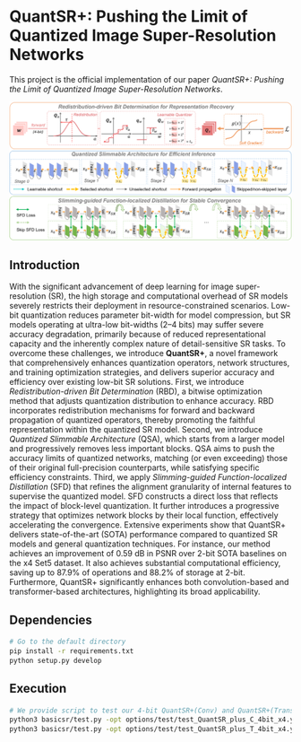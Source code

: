 # QuantSR+: Pushing the Limit of Quantized Image Super-Resolution Networks
This project is the official implementation of our paper *QuantSR+: Pushing the Limit of Quantized Image Super-Resolution Networks*.

![loading-ag-172](./imgs/overview.png)

## Introduction

With the significant advancement of deep learning for image super-resolution (SR), the high storage and computational overhead of SR models severely restricts their deployment in resource-constrained scenarios. Low-bit quantization reduces parameter bit-width for model compression, but SR models operating at ultra-low bit-widths (2–4 bits) may suffer severe accuracy degradation, primarily because of reduced representational capacity and the inherently complex nature of detail-sensitive SR tasks.
To overcome these challenges, we introduce **QuantSR+**, a novel framework that comprehensively enhances quantization operators, network structures, and training optimization strategies, and delivers superior accuracy and efficiency over existing low-bit SR solutions.
First, we introduce *Redistribution-driven Bit Determination* (RBD), a bitwise optimization method that adjusts quantization distribution to enhance accuracy. RBD incorporates redistribution mechanisms for forward and backward propagation of quantized operators, thereby promoting the faithful representation within the quantized SR model.
Second, we introduce *Quantized Slimmable Architecture* (QSA), which starts from a larger model and progressively removes less important blocks. QSA aims to push the accuracy limits of quantized networks, matching (or even exceeding) those of their original full-precision counterparts, while satisfying specific efficiency constraints.
Third, we apply *Slimming-guided Function-localized Distillation* (SFD) that refines the alignment granularity of internal features to supervise the quantized model. SFD constructs a direct loss that reflects the impact of block-level quantization. It further introduces a progressive strategy that optimizes network blocks by their local function, effectively accelerating the convergence.
Extensive experiments show that QuantSR+ delivers state-of-the-art (SOTA) performance compared to quantized SR models and general quantization techniques. For instance, our method achieves an improvement of 0.59 dB in PSNR over 2-bit SOTA baselines on the x4 Set5 dataset.
It also achieves substantial computational efficiency, saving up to 87.9\% of operations and 88.2\% of storage at 2-bit. Furthermore, QuantSR+ significantly enhances both convolution-based and transformer-based architectures, highlighting its broad applicability.

## Dependencies

```bash
# Go to the default directory
pip install -r requirements.txt
python setup.py develop
```

## Execution

```bash
# We provide script to test our 4-bit QuantSR+(Conv) and QuantSR+(Transformer)
python3 basicsr/test.py -opt options/test/test_QuantSR_plus_C_4bit_x4.yml
python3 basicsr/test.py -opt options/test/test_QuantSR_plus_T_4bit_x4.yml
```

